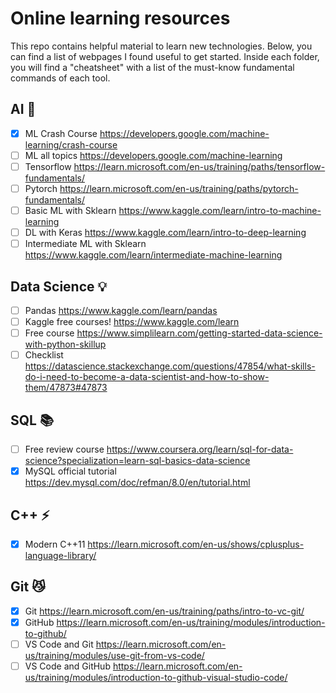 # Online learning resources

This repo contains helpful material to learn new technologies. Below, you can find a list of webpages I found useful to get started. Inside each folder, you will find a "cheatsheet" with a list of the must-know fundamental commands of each tool.

## AI 🤖
- [x] ML Crash Course https://developers.google.com/machine-learning/crash-course
- [ ] ML all topics https://developers.google.com/machine-learning
- [ ] Tensorflow https://learn.microsoft.com/en-us/training/paths/tensorflow-fundamentals/
- [ ] Pytorch https://learn.microsoft.com/en-us/training/paths/pytorch-fundamentals/
- [ ] Basic ML with Sklearn https://www.kaggle.com/learn/intro-to-machine-learning
- [ ] DL with Keras https://www.kaggle.com/learn/intro-to-deep-learning
- [ ] Intermediate ML with Sklearn https://www.kaggle.com/learn/intermediate-machine-learning

## Data Science 💡
- [ ] Pandas https://www.kaggle.com/learn/pandas
- [ ] Kaggle free courses! https://www.kaggle.com/learn
- [ ] Free course https://www.simplilearn.com/getting-started-data-science-with-python-skillup
- [ ] Checklist https://datascience.stackexchange.com/questions/47854/what-skills-do-i-need-to-become-a-data-scientist-and-how-to-show-them/47873#47873

## SQL 📚
- [ ] Free review course https://www.coursera.org/learn/sql-for-data-science?specialization=learn-sql-basics-data-science
- [x] MySQL official tutorial https://dev.mysql.com/doc/refman/8.0/en/tutorial.html

## C++ ⚡
- [x] Modern C++11 https://learn.microsoft.com/en-us/shows/cplusplus-language-library/

## Git 😼
- [x] Git https://learn.microsoft.com/en-us/training/paths/intro-to-vc-git/
- [x] GitHub https://learn.microsoft.com/en-us/training/modules/introduction-to-github/
- [ ] VS Code and Git https://learn.microsoft.com/en-us/training/modules/use-git-from-vs-code/
- [ ] VS Code and GitHub https://learn.microsoft.com/en-us/training/modules/introduction-to-github-visual-studio-code/
